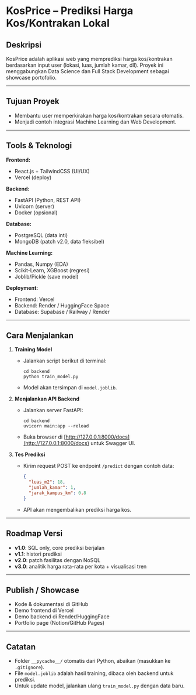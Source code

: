 # KosPrice – Prediksi Harga Kos/Kontrakan Lokal

## Deskripsi

KosPrice adalah aplikasi web yang memprediksi harga kos/kontrakan berdasarkan input user (lokasi, luas, jumlah kamar, dll). Proyek ini menggabungkan Data Science dan Full Stack Development sebagai showcase portofolio.

---

## Tujuan Proyek

- Membantu user memperkirakan harga kos/kontrakan secara otomatis.
- Menjadi contoh integrasi Machine Learning dan Web Development.

---

## Tools & Teknologi

**Frontend:**

- React.js + TailwindCSS (UI/UX)
- Vercel (deploy)

**Backend:**

- FastAPI (Python, REST API)
- Uvicorn (server)
- Docker (opsional)

**Database:**

- PostgreSQL (data inti)
- MongoDB (patch v2.0, data fleksibel)

**Machine Learning:**

- Pandas, Numpy (EDA)
- Scikit-Learn, XGBoost (regresi)
- Joblib/Pickle (save model)

**Deployment:**

- Frontend: Vercel
- Backend: Render / HuggingFace Space
- Database: Supabase / Railway / Render

---

## Cara Menjalankan

1. **Training Model**

   - Jalankan script berikut di terminal:
     ```
     cd backend
     python train_model.py
     ```
   - Model akan tersimpan di `model.joblib`.

2. **Menjalankan API Backend**

   - Jalankan server FastAPI:
     ```
     cd backend
     uvicorn main:app --reload
     ```
   - Buka browser di [http://127.0.0.1:8000/docs](http://127.0.0.1:8000/docs) untuk Swagger UI.

3. **Tes Prediksi**
   - Kirim request POST ke endpoint `/predict` dengan contoh data:
     ```json
     {
       "luas_m2": 18,
       "jumlah_kamar": 1,
       "jarak_kampus_km": 0.8
     }
     ```
   - API akan mengembalikan prediksi harga kos.

---

## Roadmap Versi

- **v1.0**: SQL only, core prediksi berjalan
- **v1.1**: histori prediksi
- **v2.0**: patch fasilitas dengan NoSQL
- **v3.0**: analitik harga rata-rata per kota + visualisasi tren

---

## Publish / Showcase

- Kode & dokumentasi di GitHub
- Demo frontend di Vercel
- Demo backend di Render/HuggingFace
- Portfolio page (Notion/GitHub Pages)

---

## Catatan

- Folder `__pycache__/` otomatis dari Python, abaikan (masukkan ke `.gitignore`).
- File `model.joblib` adalah hasil training, dibaca oleh backend untuk prediksi.
- Untuk update model, jalankan ulang `train_model.py` dengan data baru.
